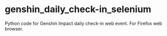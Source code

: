 # genshin_daily_check-in_selenium
Python code for Genshin Impact daily check-in web event. For Firefox web browser.
